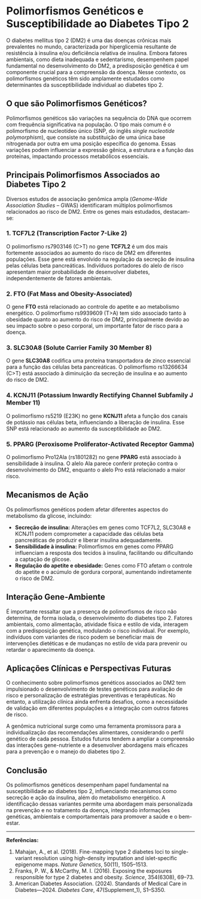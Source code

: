 # Polimorfismos Genéticos e Susceptibilidade ao Diabetes Tipo 2

O diabetes mellitus tipo 2 (DM2) é uma das doenças crônicas mais prevalentes no mundo, caracterizada por hiperglicemia resultante de resistência à insulina e/ou deficiência relativa de insulina. Embora fatores ambientais, como dieta inadequada e sedentarismo, desempenhem papel fundamental no desenvolvimento do DM2, a predisposição genética é um componente crucial para a compreensão da doença. Nesse contexto, os polimorfismos genéticos têm sido amplamente estudados como determinantes da susceptibilidade individual ao diabetes tipo 2.

## O que são Polimorfismos Genéticos?

Polimorfismos genéticos são variações na sequência do DNA que ocorrem com frequência significativa na população. O tipo mais comum é o polimorfismo de nucleotídeo único (SNP, do inglês *single nucleotide polymorphism*), que consiste na substituição de uma única base nitrogenada por outra em uma posição específica do genoma. Essas variações podem influenciar a expressão gênica, a estrutura e a função das proteínas, impactando processos metabólicos essenciais.

## Principais Polimorfismos Associados ao Diabetes Tipo 2

Diversos estudos de associação genômica ampla (*Genome-Wide Association Studies* – GWAS) identificaram múltiplos polimorfismos relacionados ao risco de DM2. Entre os genes mais estudados, destacam-se:

### 1. **TCF7L2 (Transcription Factor 7-Like 2)**
O polimorfismo rs7903146 (C>T) no gene **TCF7L2** é um dos mais fortemente associados ao aumento do risco de DM2 em diferentes populações. Esse gene está envolvido na regulação da secreção de insulina pelas células beta pancreáticas. Indivíduos portadores do alelo de risco apresentam maior probabilidade de desenvolver diabetes, independentemente de fatores ambientais.

### 2. **FTO (Fat Mass and Obesity-Associated)**
O gene **FTO** está relacionado ao controle do apetite e ao metabolismo energético. O polimorfismo rs9939609 (T>A) tem sido associado tanto à obesidade quanto ao aumento do risco de DM2, principalmente devido ao seu impacto sobre o peso corporal, um importante fator de risco para a doença.

### 3. **SLC30A8 (Solute Carrier Family 30 Member 8)**
O gene **SLC30A8** codifica uma proteína transportadora de zinco essencial para a função das células beta pancreáticas. O polimorfismo rs13266634 (C>T) está associado à diminuição da secreção de insulina e ao aumento do risco de DM2.

### 4. **KCNJ11 (Potassium Inwardly Rectifying Channel Subfamily J Member 11)**
O polimorfismo rs5219 (E23K) no gene **KCNJ11** afeta a função dos canais de potássio nas células beta, influenciando a liberação de insulina. Esse SNP está relacionado ao aumento da susceptibilidade ao DM2.

### 5. **PPARG (Peroxisome Proliferator-Activated Receptor Gamma)**
O polimorfismo Pro12Ala (rs1801282) no gene **PPARG** está associado à sensibilidade à insulina. O alelo Ala parece conferir proteção contra o desenvolvimento do DM2, enquanto o alelo Pro está relacionado a maior risco.

## Mecanismos de Ação

Os polimorfismos genéticos podem afetar diferentes aspectos do metabolismo da glicose, incluindo:

- **Secreção de insulina:** Alterações em genes como TCF7L2, SLC30A8 e KCNJ11 podem comprometer a capacidade das células beta pancreáticas de produzir e liberar insulina adequadamente.
- **Sensibilidade à insulina:** Polimorfismos em genes como PPARG influenciam a resposta dos tecidos à insulina, facilitando ou dificultando a captação de glicose.
- **Regulação do apetite e obesidade:** Genes como FTO afetam o controle do apetite e o acúmulo de gordura corporal, aumentando indiretamente o risco de DM2.

## Interação Gene-Ambiente

É importante ressaltar que a presença de polimorfismos de risco não determina, de forma isolada, o desenvolvimento do diabetes tipo 2. Fatores ambientais, como alimentação, atividade física e estilo de vida, interagem com a predisposição genética, modulando o risco individual. Por exemplo, indivíduos com variantes de risco podem se beneficiar mais de intervenções dietéticas e de mudanças no estilo de vida para prevenir ou retardar o aparecimento da doença.

## Aplicações Clínicas e Perspectivas Futuras

O conhecimento sobre polimorfismos genéticos associados ao DM2 tem impulsionado o desenvolvimento de testes genéticos para avaliação de risco e personalização de estratégias preventivas e terapêuticas. No entanto, a utilização clínica ainda enfrenta desafios, como a necessidade de validação em diferentes populações e a integração com outros fatores de risco.

A genômica nutricional surge como uma ferramenta promissora para a individualização das recomendações alimentares, considerando o perfil genético de cada pessoa. Estudos futuros tendem a ampliar a compreensão das interações gene-nutriente e a desenvolver abordagens mais eficazes para a prevenção e o manejo do diabetes tipo 2.

## Conclusão

Os polimorfismos genéticos desempenham papel fundamental na susceptibilidade ao diabetes tipo 2, influenciando mecanismos como secreção e ação da insulina, além do metabolismo energético. A identificação dessas variantes permite uma abordagem mais personalizada na prevenção e no tratamento da doença, integrando informações genéticas, ambientais e comportamentais para promover a saúde e o bem-estar.

---

**Referências:**

1. Mahajan, A., et al. (2018). Fine-mapping type 2 diabetes loci to single-variant resolution using high-density imputation and islet-specific epigenome maps. *Nature Genetics*, 50(11), 1505–1513.
2. Franks, P. W., & McCarthy, M. I. (2016). Exposing the exposures responsible for type 2 diabetes and obesity. *Science*, 354(6308), 69–73.
3. American Diabetes Association. (2024). Standards of Medical Care in Diabetes—2024. *Diabetes Care*, 47(Supplement_1), S1–S350.